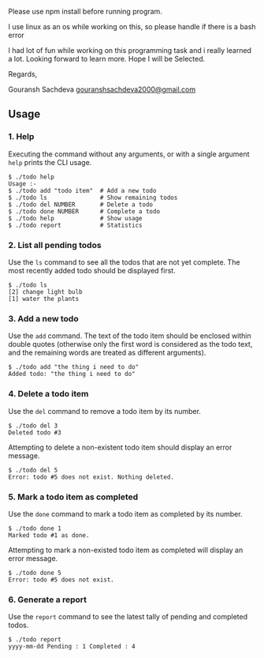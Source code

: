 
Please use npm install before running program.

I use linux as an os while working on this, so please handle if there is a bash error

I had lot of fun while working on this programming task and i really learned a lot.
Looking forward to learn more.
Hope I will be Selected.


Regards,

Gouransh Sachdeva
gouranshsachdeva2000@gmail.com

## Usage

### 1. Help

Executing the command without any arguments, or with a single argument `help` prints the CLI usage.

```
$ ./todo help
Usage :-
$ ./todo add "todo item"  # Add a new todo
$ ./todo ls               # Show remaining todos
$ ./todo del NUMBER       # Delete a todo
$ ./todo done NUMBER      # Complete a todo
$ ./todo help             # Show usage
$ ./todo report           # Statistics
```

### 2. List all pending todos

Use the `ls` command to see all the todos that are not yet complete. The most recently added todo should be displayed first.

```
$ ./todo ls
[2] change light bulb
[1] water the plants
```

### 3. Add a new todo

Use the `add` command. The text of the todo item should be enclosed within double quotes (otherwise only the first word is considered as the todo text, and the remaining words are treated as different arguments).

```
$ ./todo add "the thing i need to do"
Added todo: "the thing i need to do"
```

### 4. Delete a todo item

Use the `del` command to remove a todo item by its number.

```
$ ./todo del 3
Deleted todo #3
```

Attempting to delete a non-existent todo item should display an error message.

```
$ ./todo del 5
Error: todo #5 does not exist. Nothing deleted.
```

### 5. Mark a todo item as completed

Use the `done` command to mark a todo item as completed by its number.

```
$ ./todo done 1
Marked todo #1 as done.
```

Attempting to mark a non-existed todo item as completed will display an error message.

```
$ ./todo done 5
Error: todo #5 does not exist.
```

### 6. Generate a report

Use the `report` command to see the latest tally of pending and completed todos.

```
$ ./todo report
yyyy-mm-dd Pending : 1 Completed : 4
```

